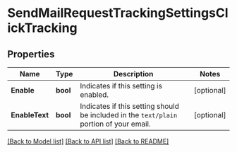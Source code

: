 # SendMailRequestTrackingSettingsClickTracking

## Properties

Name | Type | Description | Notes
------------ | ------------- | ------------- | -------------
**Enable** | **bool** | Indicates if this setting is enabled. |[optional] 
**EnableText** | **bool** | Indicates if this setting should be included in the `text/plain` portion of your email. |[optional] 

[[Back to Model list]](../README.md#documentation-for-models) [[Back to API list]](../README.md#documentation-for-api-endpoints) [[Back to README]](../README.md)


